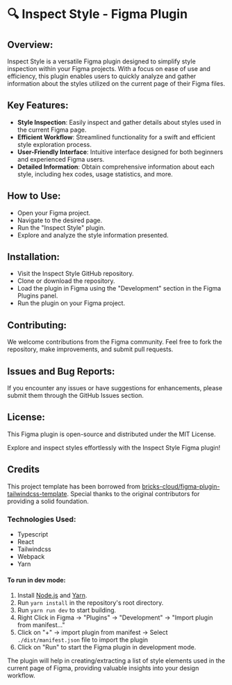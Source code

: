 # **🔍 Inspect Style - Figma Plugin**

## Overview:
Inspect Style is a versatile Figma plugin designed to simplify style inspection within your Figma projects. With a focus on ease of use and efficiency, this plugin enables users to quickly analyze and gather information about the styles utilized on the current page of their Figma files.

## Key Features:
- **Style Inspection**: Easily inspect and gather details about styles used in the current Figma page.
- **Efficient Workflow**: Streamlined functionality for a swift and efficient style exploration process.
- **User-Friendly Interface**: Intuitive interface designed for both beginners and experienced Figma users.
- **Detailed Information**: Obtain comprehensive information about each style, including hex codes, usage statistics, and more.

## How to Use:
- Open your Figma project.
- Navigate to the desired page.
- Run the "Inspect Style" plugin.
- Explore and analyze the style information presented.


## Installation:
- Visit the Inspect Style GitHub repository.
- Clone or download the repository.
- Load the plugin in Figma using the "Development" section in the Figma Plugins panel.
- Run the plugin on your Figma project.

## Contributing:
We welcome contributions from the Figma community. Feel free to fork the repository, make improvements, and submit pull requests.

## Issues and Bug Reports:
If you encounter any issues or have suggestions for enhancements, please submit them through the GitHub Issues section.

## License:
This Figma plugin is open-source and distributed under the MIT License.

Explore and inspect styles effortlessly with the Inspect Style Figma plugin!

## Credits

This project template has been borrowed from [bricks-cloud/figma-plugin-tailwindcss-template](https://github.com/bricks-cloud/figma-plugin-tailwindcss-template). Special thanks to the original contributors for providing a solid foundation.

### Technologies Used:
- Typescript
- React
- Tailwindcss
- Webpack
- Yarn


#### **To run in dev mode**:
1. Install [Node.js](https://nodejs.org/en/) and [Yarn](https://classic.yarnpkg.com/en/docs/install).
2. Run `yarn install` in the repository's root directory.
3. Run `yarn run dev` to start building.
4. Right Click in Figma -> "Plugins" -> "Development" -> "Import plugin from manifest..."
5. Click on "+" -> import plugin from manifest -> Select ```./dist/manifest.json``` file to import the plugin
6. Click on "Run" to start the Figma plugin in development mode.

The plugin will help in creating/extracting a list of style elements used in the current page of Figma, providing valuable insights into your design workflow.